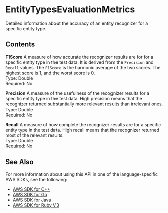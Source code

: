 # EntityTypesEvaluationMetrics<a name="API_EntityTypesEvaluationMetrics"></a>

Detailed information about the accuracy of an entity recognizer for a specific entity type\. 

## Contents<a name="API_EntityTypesEvaluationMetrics_Contents"></a>

 **F1Score**   <a name="comprehend-Type-EntityTypesEvaluationMetrics-F1Score"></a>
A measure of how accurate the recognizer results are for for a specific entity type in the test data\. It is derived from the `Precision` and `Recall` values\. The `F1Score` is the harmonic average of the two scores\. The highest score is 1, and the worst score is 0\.   
Type: Double  
Required: No

 **Precision**   <a name="comprehend-Type-EntityTypesEvaluationMetrics-Precision"></a>
A measure of the usefulness of the recognizer results for a specific entity type in the test data\. High precision means that the recognizer returned substantially more relevant results than irrelevant ones\.   
Type: Double  
Required: No

 **Recall**   <a name="comprehend-Type-EntityTypesEvaluationMetrics-Recall"></a>
A measure of how complete the recognizer results are for a specific entity type in the test data\. High recall means that the recognizer returned most of the relevant results\.  
Type: Double  
Required: No

## See Also<a name="API_EntityTypesEvaluationMetrics_SeeAlso"></a>

For more information about using this API in one of the language\-specific AWS SDKs, see the following:
+  [AWS SDK for C\+\+](https://docs.aws.amazon.com/goto/SdkForCpp/comprehend-2017-11-27/EntityTypesEvaluationMetrics) 
+  [AWS SDK for Go](https://docs.aws.amazon.com/goto/SdkForGoV1/comprehend-2017-11-27/EntityTypesEvaluationMetrics) 
+  [AWS SDK for Java](https://docs.aws.amazon.com/goto/SdkForJava/comprehend-2017-11-27/EntityTypesEvaluationMetrics) 
+  [AWS SDK for Ruby V3](https://docs.aws.amazon.com/goto/SdkForRubyV3/comprehend-2017-11-27/EntityTypesEvaluationMetrics) 